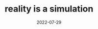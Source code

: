 ---
title: "reality is a simulation"
date: 2022-07-29
related: Simulation hypothesis - Wikipedia
type: fragment
tags:
  - What is Reality
  - fragment
---